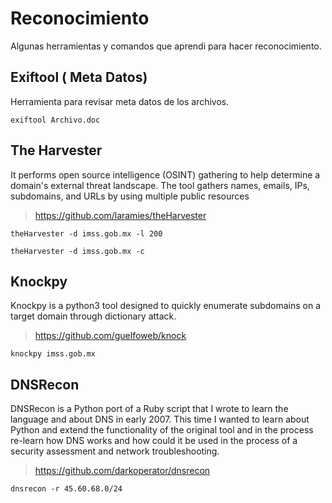 # Reconocimiento

Algunas herramientas y comandos que aprendi para hacer reconocimiento.

## Exiftool ( Meta Datos) 

Herramienta para revisar meta datos de los archivos.

```
exiftool Archivo.doc

```

## The Harvester 

 It performs open source intelligence (OSINT) gathering to help determine
a domain's external threat landscape. The tool gathers names, emails, IPs, subdomains, and URLs by using
multiple public resources

> https://github.com/laramies/theHarvester

```
theHarvester -d imss.gob.mx -l 200

theHarvester -d imss.gob.mx -c

```

## Knockpy

Knockpy is a python3 tool designed to quickly enumerate subdomains on a target domain through dictionary attack.

> https://github.com/guelfoweb/knock


```
knockpy imss.gob.mx

```

## DNSRecon 

DNSRecon is a Python port of a Ruby script that I wrote to learn the language and about DNS in early 2007. This time I wanted to learn about Python and extend the functionality of the original tool and in the process re-learn how DNS works and how could it be used in the process of a security assessment and network troubleshooting.


> https://github.com/darkoperator/dnsrecon

```
dnsrecon -r 45.60.68.0/24
```











